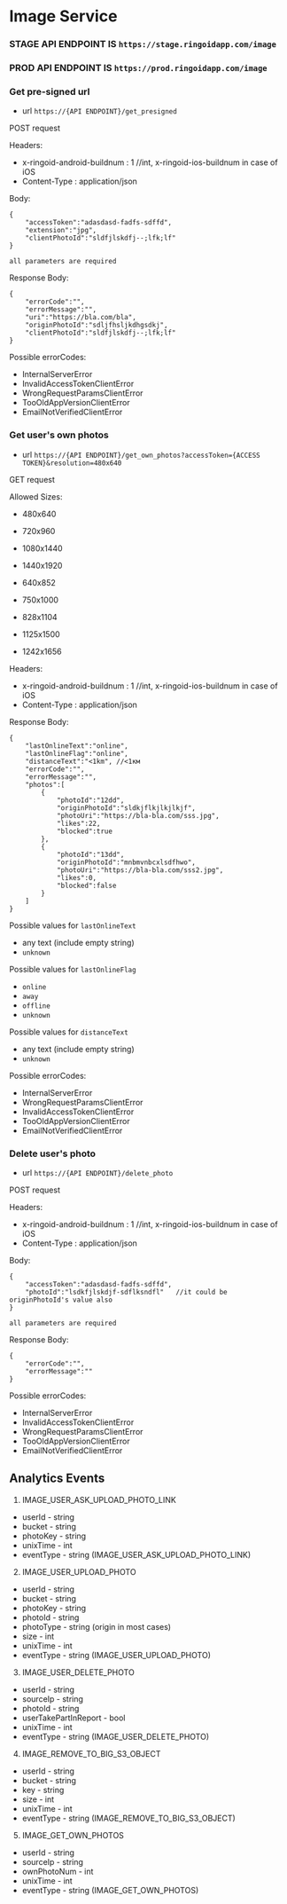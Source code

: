 # Image Service

### STAGE API ENDPOINT IS ``https://stage.ringoidapp.com/image``
### PROD API ENDPOINT IS ``https://prod.ringoidapp.com/image``


### Get pre-signed url

* url ``https://{API ENDPOINT}/get_presigned``

POST request

Headers:

* x-ringoid-android-buildnum : 1       //int, x-ringoid-ios-buildnum in case of iOS
* Content-Type : application/json

Body:

    {
        "accessToken":"adasdasd-fadfs-sdffd",
        "extension":"jpg",
        "clientPhotoId":"sldfjlskdfj--;lfk;lf"
    }
    
    all parameters are required
    
 Response Body:
 
    {
        "errorCode":"",
        "errorMessage":"",
        "uri":"https://bla.com/bla",
        "originPhotoId":"sdljfhsljkdhgsdkj",
        "clientPhotoId":"sldfjlskdfj--;lfk;lf"
    }
    
Possible errorCodes:

* InternalServerError
* InvalidAccessTokenClientError
* WrongRequestParamsClientError
* TooOldAppVersionClientError
* EmailNotVerifiedClientError

### Get user's own photos

* url ``https://{API ENDPOINT}/get_own_photos?accessToken={ACCESS TOKEN}&resolution=480x640``

GET request

Allowed Sizes:

* 480x640
* 720x960
* 1080x1440
* 1440x1920

* 640x852
* 750x1000
* 828x1104
* 1125x1500
* 1242x1656


Headers:

* x-ringoid-android-buildnum : 1       //int, x-ringoid-ios-buildnum in case of iOS
* Content-Type : application/json

 Response Body:
 
    {
        "lastOnlineText":"online",
        "lastOnlineFlag":"online",
        "distanceText":"<1km", //<1км
        "errorCode":"",
        "errorMessage":"",
        "photos":[
            {
                "photoId":"12dd",
                "originPhotoId":"sldkjflkjlkjlkjf",
                "photoUri":"https://bla-bla.com/sss.jpg",
                "likes":22,
                "blocked":true
            },
            {
                "photoId":"13dd",
                "originPhotoId":"mnbmvnbcxlsdfhwo",
                "photoUri":"https://bla-bla.com/sss2.jpg",
                "likes":0,
                "blocked":false
            }
        ]
    }
    
Possible values for `lastOnlineText`

* any text (include empty string)
* `unknown`

Possible values for `lastOnlineFlag`

* `online`
* `away`
* `offline`
* `unknown`

Possible values for `distanceText`

* any text (include empty string)
* `unknown`

Possible errorCodes:

* InternalServerError
* WrongRequestParamsClientError
* InvalidAccessTokenClientError
* TooOldAppVersionClientError
* EmailNotVerifiedClientError

### Delete user's photo

* url ``https://{API ENDPOINT}/delete_photo``

POST request

Headers:

* x-ringoid-android-buildnum : 1       //int, x-ringoid-ios-buildnum in case of iOS
* Content-Type : application/json

Body:

    {
        "accessToken":"adasdasd-fadfs-sdffd",
        "photoId":"lsdkfjlskdjf-sdflksndfl"   //it could be originPhotoId's value also 
    }
    
    all parameters are required
    
 Response Body:
 
    {
        "errorCode":"",
        "errorMessage":""
    }
    
Possible errorCodes:

* InternalServerError
* InvalidAccessTokenClientError
* WrongRequestParamsClientError
* TooOldAppVersionClientError
* EmailNotVerifiedClientError


## Analytics Events

1. IMAGE_USER_ASK_UPLOAD_PHOTO_LINK

* userId - string
* bucket - string
* photoKey - string
* unixTime - int
* eventType - string (IMAGE_USER_ASK_UPLOAD_PHOTO_LINK)

2. IMAGE_USER_UPLOAD_PHOTO

* userId - string
* bucket - string
* photoKey - string
* photoId - string
* photoType - string (origin in most cases)
* size - int
* unixTime - int
* eventType - string (IMAGE_USER_UPLOAD_PHOTO)

3. IMAGE_USER_DELETE_PHOTO

* userId - string
* sourceIp - string
* photoId - string
* userTakePartInReport - bool
* unixTime - int
* eventType - string (IMAGE_USER_DELETE_PHOTO)

4. IMAGE_REMOVE_TO_BIG_S3_OBJECT

* userId - string
* bucket - string
* key - string
* size - int
* unixTime - int
* eventType - string (IMAGE_REMOVE_TO_BIG_S3_OBJECT)

5. IMAGE_GET_OWN_PHOTOS

* userId - string
* sourceIp - string
* ownPhotoNum - int
* unixTime - int
* eventType - string (IMAGE_GET_OWN_PHOTOS)
